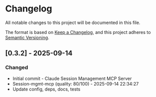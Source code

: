 # Changelog

All notable changes to this project will be documented in this file.

The format is based on [Keep a Changelog](https://keepachangelog.com/en/1.0.0/),
and this project adheres to [Semantic Versioning](https://semver.org/spec/v2.0.0.html).

## [0.3.2] - 2025-09-14

### Changed

- Initial commit - Claude Session Management MCP Server
- Session-mgmt-mcp (quality: 80/100) - 2025-09-14 22:34:27
- Update config, deps, docs, tests
